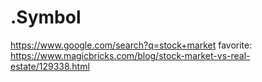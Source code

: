 # .Symbol
https://www.google.com/search?q=stock+market favorite: https://www.magicbricks.com/blog/stock-market-vs-real-estate/129338.html
